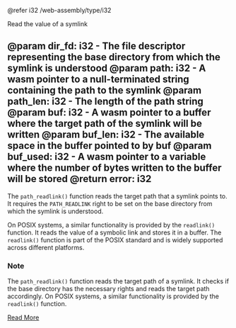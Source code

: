 @refer i32 /web-assembly/type/i32

Read the value of a symlink

@param dir_fd: i32 - The file descriptor representing the base directory from which the symlink is understood
@param path: i32 - A wasm pointer to a null-terminated string containing the path to the symlink
@param path_len: i32 - The length of the path string
@param buf: i32 - A wasm pointer to a buffer where the target path of the symlink will be written
@param buf_len: i32 - The available space in the buffer pointed to by buf
@param buf_used: i32 - A wasm pointer to a variable where the number of bytes written to the buffer will be stored
@return error: i32
---

The `path_readlink()` function reads the target path that a symlink points to. It requires the `PATH_READLINK` right to be set on the base directory from which the symlink is understood.

On POSIX systems, a similar functionality is provided by the `readlink()` function. It reads the value of a symbolic link and stores it in a buffer. The `readlink()` function is part of the POSIX standard and is widely supported across different platforms.

### Note

The `path_readlink()` function reads the target path of a symlink. It checks if the base directory has the necessary rights and reads the target path accordingly. On POSIX systems, a similar functionality is provided by the `readlink()` function.


[Read More](https://wasix.org/docs/api-reference/wasi/path_readlink)